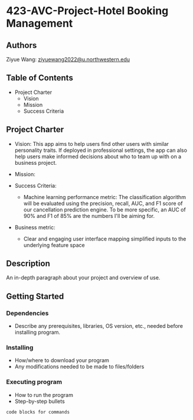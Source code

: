 # 423-AVC-Project-Hotel Booking Management

## Authors

Ziyue Wang: ziyuewang2022@u.northwestern.edu


## Table of Contents
 - Project Charter
   - Vision 
   - Mission
   - Success Criteria 


## Project Charter

* Vision: This app aims to help users find other users with similar personality traits. If deployed in professional settings, the app can also help users make informed decisions about who to team up with on a business project.

* Mission:
* Success Criteria:
  * Machine learning performance metric: The classification algorithm will be evaluated using the precision, recall, AUC, and F1 score of our cancellation prediction engine. To be more specific, an AUC of 90% and F1 of 85% are the numbers I'll be aiming for.
* Business metric:
  * Clear and engaging user interface mapping simplified inputs to the underlying feature space



## Description

An in-depth paragraph about your project and overview of use.

## Getting Started

### Dependencies

* Describe any prerequisites, libraries, OS version, etc., needed before installing program.


### Installing

* How/where to download your program
* Any modifications needed to be made to files/folders

### Executing program

* How to run the program
* Step-by-step bullets
```
code blocks for commands
```


